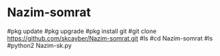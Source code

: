 # Nazim-somrat
#pkg update 
#pkg upgrade 
#pkg install git 
#git clone https://github.com/skcayber/Nazim-somrat.git
#ls
#cd Nazim-somrat
#ls
#python2 Nazim-sk.py
